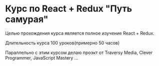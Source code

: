 # Курс по React + Redux "Путь самурая"

Целью прохождения курса является полное изучение React + Redux.

Длительность курса 100 уроков(примерно 50 часов)

Параллельно с этим курсом делаю проэкт от Traversy Media, Clever Programmer, JavaScript Mastery ...

